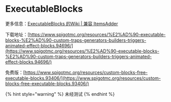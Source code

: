 # ExecutableBlocks

更多信息：[ExecutableBlocks 的Wiki | 兼容 ItemsAdder](https://docs.ssomar.com/executableblocks/compatible-plugins#itemsadder)

下载地址：[https://www.spigotmc.org/resources/%E2%AD%90-executable-blocks-%E2%AD%90-custom-traps-generators-builders-triggers-animated-effect-blocks.94696/](https://www.spigotmc.org/resources/%E2%AD%90-executable-blocks-%E2%AD%90-custom-traps-generators-builders-triggers-animated-effect-blocks.94696/)

免费版：[https://www.spigotmc.org/resources/custom-blocks-free-executable-blocks.93406/](https://www.spigotmc.org/resources/custom-blocks-free-executable-blocks.93406/)

{% hint style="warning" %}
未经测试
{% endhint %}
